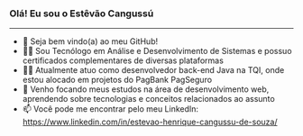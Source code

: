 ### Olá! Eu sou o Estêvão Cangussú
---
- 👋 Seja bem vindo(a) ao meu GitHub!
- 👨‍🎓 Sou Tecnólogo em Análise e Desenvolvimento de Sistemas e possuo certificados complementares de diversas plataformas
- 👨‍💻 Atualmente atuo como desenvolvedor back-end Java na TQI, onde estou alocado em projetos do PagBank PagSeguro
- 🌱 Venho focando meus estudos na área de desenvolvimento web, aprendendo sobre tecnologias e conceitos relacionados ao assunto
- 📫 Você pode me encontrar pelo meu LinkedIn: https://www.linkedin.com/in/estevao-henrique-cangussu-de-souza/
